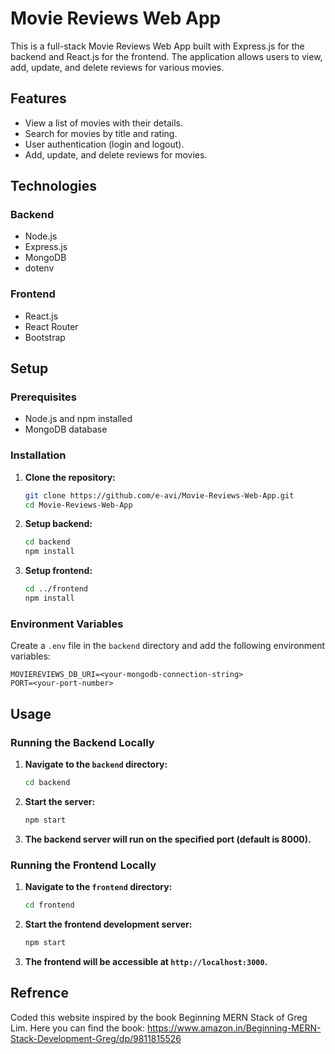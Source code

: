 # Movie Reviews Web App

This is a full-stack Movie Reviews Web App built with Express.js for the backend and React.js for the frontend. The application allows users to view, add, update, and delete reviews for various movies.

## Features

- View a list of movies with their details.
- Search for movies by title and rating.
- User authentication (login and logout).
- Add, update, and delete reviews for movies.

## Technologies

### Backend

- Node.js
- Express.js
- MongoDB
- dotenv

### Frontend

- React.js
- React Router
- Bootstrap

## Setup

### Prerequisites

- Node.js and npm installed
- MongoDB database

### Installation 

1. **Clone the repository:**

    ```bash
    git clone https://github.com/e-avi/Movie-Reviews-Web-App.git
    cd Movie-Reviews-Web-App
    ```

2. **Setup backend:**

    ```bash
    cd backend
    npm install
    ```

3. **Setup frontend:**

    ```bash
    cd ../frontend
    npm install
    ```

### Environment Variables

Create a `.env` file in the `backend` directory and add the following environment variables:

```
MOVIEREVIEWS_DB_URI=<your-mongodb-connection-string>
PORT=<your-port-number>
```


## Usage

### Running the Backend Locally

1. **Navigate to the `backend` directory:**

    ```bash
    cd backend
    ```

2. **Start the server:**

    ```bash
    npm start
    ```

3. **The backend server will run on the specified port (default is 8000).**

### Running the Frontend Locally

1. **Navigate to the `frontend` directory:**

    ```bash
    cd frontend
    ```

2. **Start the frontend development server:**

    ```bash
    npm start
    ```

3. **The frontend will be accessible at `http://localhost:3000`.**

## Refrence

Coded this website inspired by the book Beginning MERN Stack of Greg Lim. Here you can find the book: https://www.amazon.in/Beginning-MERN-Stack-Development-Greg/dp/9811815526
